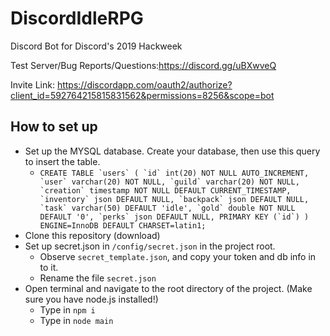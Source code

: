# DiscordIdleRPG
Discord Bot for Discord's 2019 Hackweek

Test Server/Bug Reports/Questions:https://discord.gg/uBXwveQ

Invite Link: https://discordapp.com/oauth2/authorize?client_id=592764215815831562&permissions=8256&scope=bot
## How to set up

* Set up the MYSQL database. Create your database, then use this query to insert the table.
  - ```CREATE TABLE `users` (
    `id` int(20) NOT NULL AUTO_INCREMENT,
    `user` varchar(20) NOT NULL,
    `guild` varchar(20) NOT NULL,
    `creation` timestamp NOT NULL DEFAULT CURRENT_TIMESTAMP,
    `inventory` json DEFAULT NULL,
    `backpack` json DEFAULT NULL,
    `task` varchar(50) DEFAULT 'idle',
    `gold` double NOT NULL DEFAULT '0',
    `perks` json DEFAULT NULL,
    PRIMARY KEY (`id`)
    ) ENGINE=InnoDB DEFAULT CHARSET=latin1;```
* Clone this repository (download)
* Set up secret.json in `/config/secret.json` in the project root.
  - Observe `secret_template.json`, and copy your token and db info in to it.
  - Rename the file `secret.json`
* Open terminal and navigate to the root directory of the project. (Make sure you have node.js installed!)
  - Type in `npm i`
  - Type in `node main`
